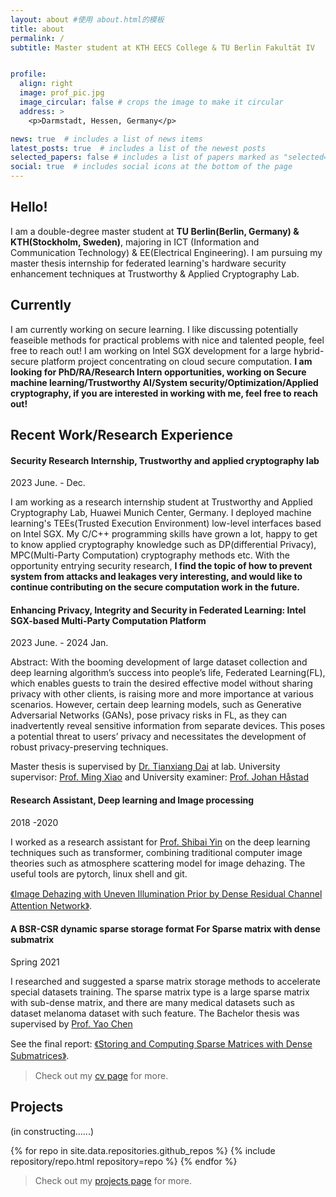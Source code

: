 ```yaml
---
layout: about #使用 about.html的模板
title: about
permalink: /
subtitle: Master student at KTH EECS College & TU Berlin Fakultät IV


profile:
  align: right
  image: prof_pic.jpg
  image_circular: false # crops the image to make it circular
  address: >
    <p>Darmstadt, Hessen, Germany</p>

news: true  # includes a list of news items
latest_posts: true  # includes a list of the newest posts
selected_papers: false # includes a list of papers marked as "selected={true}"
social: true  # includes social icons at the bottom of the page
---
```

## Hello!
I am a double-degree master student at **TU Berlin(Berlin, Germany) & KTH(Stockholm, Sweden)**, majoring in  ICT (Information and Communication Technology) & EE(Electrical Engineering). I am pursuing my master thesis internship for federated learning's hardware security enhancement techniques at Trustworthy & Applied Cryptography Lab.

## Currently
I am currently working on secure learning. I like discussing potentially feaseible methods for practical problems with nice and talented people, feel free to reach out! I am working on Intel SGX
development for a large hybrid-secure platform project concentrating on cloud secure computation. **I am looking for PhD/RA/Research Intern opportunities, working on Secure machine learning/Trustworthy AI/System security/Optimization/Applied cryptography, if you are interested in working with me, feel free to reach out!**
## Recent Work/Research Experience

#### Security Research Internship, Trustworthy and applied cryptography lab
2023 June. - Dec.

I am working as a research internship student at Trustworthy and Applied Cryptography Lab, Huawei Munich Center, Germany. I deployed machine learning's TEEs(Trusted Execution Environment) low-level interfaces based on Intel SGX. My C/C++ programming skills have grown a lot, happy to get to know applied cryptography knowledge such as DP(differential Privacy), MPC(Multi-Party Computation) cryptography methods etc. With the opportunity entrying security research, **I find the topic of how to prevent system from attacks and leakages very interesting, and would like to continue contributing on the secure computation work in the future.**

#### Enhancing Privacy, Integrity and Security in Federated Learning: Intel SGX-based Multi-Party Computation Platform
2023 June. - 2024 Jan.

Abstract: With the booming development of large dataset collection and deep learning algorithm’s success into people’s life, Federated Learning(FL), which enables guests to train the desired effective model without sharing privacy with other clients, is raising more and more importance at various scenarios. However, certain deep learning models, such as Generative Adversarial Networks (GANs), pose privacy risks in FL, as they can inadvertently reveal sensitive information from separate devices. This poses a potential threat to users’ privacy and necessitates the development of robust privacy-preserving techniques.

Master thesis is supervised by [Dr. Tianxiang Dai](https://dblp.org/pid/188/4885.html) at lab. University supervisor: [Prof. Ming Xiao](https://www.kth.se/profile/mingx) and University examiner: [Prof. Johan Håstad](https://www.csc.kth.se/~johanh/) 

#### Research Assistant, Deep learning and Image processing
2018 -2020

I worked as a research assistant for [Prof. Shibai Yin](https://dblp.org/pid/140/0713.html) on the deep learning techniques such as transformer, combining traditional computer image theories such as atmosphere scattering model for image dehazing. The useful tools are pytorch, linux shell and git.

<a href="./assets/pdf/JinXin_Yin_publication.pdf" target="_blank">《Image Dehazing with Uneven Illumination Prior by Dense Residual Channel Attention Network》</a>.

#### A BSR-CSR dynamic sparse storage format For Sparse matrix with dense submatrix

Spring 2021

I researched and suggested a sparse matrix storage methods to accelerate special datasets training. The sparse matrix type is a large sparse matrix with sub-dense matrix, and there are many medical datasets such as dataset melanoma dataset with such feature. The Bachelor thesis was supervised by [Prof. Yao Chen](http://www.pandaslab.cn/)

See the final report: <a href="./assets/pdf/JinXin_Yin_publication.pdf" target="_blank">《Storing and Computing Sparse Matrices with Dense
Submatrices》</a>.

> Check out my [cv page](./cv) for more.

## Projects
(in constructing......)
<div class="repositories d-flex flex-wrap flex-md-row flex-column justify-content-between align-items-center">
  {% for repo in site.data.repositories.github_repos %}
    {% include repository/repo.html repository=repo %}
  {% endfor %}
</div>

> Check out my [projects page](./projects) for more.